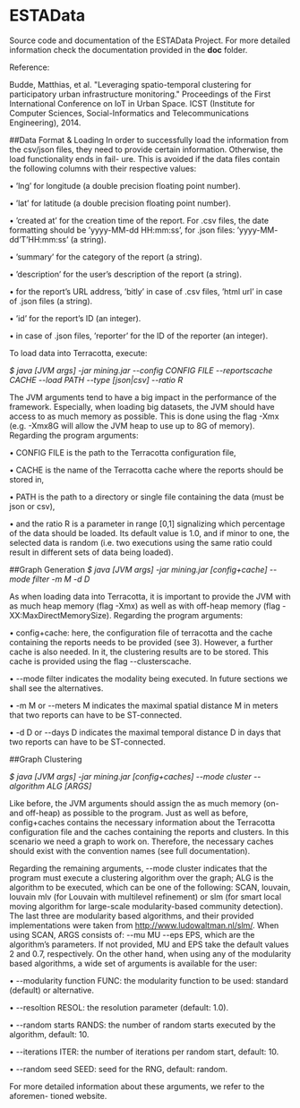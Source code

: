 # ESTAData
Source code and documentation of the ESTAData Project. 
For more detailed information check the documentation provided in the **doc** folder.

Reference: 

Budde, Matthias, et al. "Leveraging spatio-temporal clustering for participatory urban infrastructure monitoring." Proceedings of the First International Conference on IoT in Urban Space. ICST (Institute for Computer Sciences, Social-Informatics and Telecommunications Engineering), 2014.

##Data Format & Loading
In order to successfully load the information from the csv/json files, they need
to provide certain information. Otherwise, the load functionality ends in fail-
ure. This is avoided if the data files contain the following columns with their
respective values:

• ’lng’ for longitude (a double precision floating point number).

• ’lat’ for latitude (a double precision floating point number).

• ’created at’ for the creation time of the report. For .csv files, the date
formatting should be ’yyyy-MM-dd HH:mm:ss’, for .json files: ’yyyy-MM-
dd’T’HH:mm:ss’ (a string).

• ’summary’ for the category of the report (a string).

• ’description’ for the user’s description of the report (a string).

• for the report’s URL address, ’bitly’ in case of .csv files, ’html url’ in case
of .json files (a string).

• ’id’ for the report’s ID (an integer).

• in case of .json files, ’reporter’ for the ID of the reporter (an integer).

To load data into Terracotta, execute:

*$ java [JVM args] -jar mining.jar --config CONFIG FILE --reportscache CACHE --load PATH --type [json|csv] --ratio R*

The JVM arguments tend to have a big impact in the performance of the framework. 
Especially, when loading big datasets, the JVM should have access to as much memory as possible. This is done using the 
flag -Xmx (e.g. -Xmx8G will allow the JVM heap to use up to 8G of memory).
Regarding the program arguments:

• CONFIG FILE is the path to the Terracotta configuration file,

• CACHE is the name of the Terracotta cache where the reports should be stored in,

• PATH is the path to a directory or single file containing the data (must be json or csv),

• and the ratio R is a parameter in range [0,1] signalizing which percentage
of the data should be loaded. Its default value is 1.0, and if minor to one,
the selected data is random (i.e. two executions using the same ratio could
result in different sets of data being loaded).

##Graph Generation
*$ java [JVM args] -jar mining.jar [config+cache] --mode filter -m M -d D*

As when loading data into Terracotta, it is important to provide the JVM 
with as much heap memory (flag -Xmx) as well as with off-heap memory (flag
-XX:MaxDirectMemorySize). Regarding the program arguments:

• config+cache: here, the configuration file of terracotta and the cache
containing the reports needs to be provided (see 3). However, a further
cache is also needed. In it, the clustering results are to be stored. This
cache is provided using the flag --clusterscache.

• --mode filter indicates the modality being executed. In future sections
we shall see the alternatives.

• -m M or --meters M indicates the maximal spatial distance M in meters
that two reports can have to be ST-connected.

• -d D or --days D indicates the maximal temporal distance D in days that
two reports can have to be ST-connected.

##Graph Clustering

*$ java [JVM args] -jar mining.jar [config+caches] --mode cluster --algorithm ALG [ARGS]*

Like before, the JVM arguments should assign the as much memory (on- and off-heap) 
as possible to the program. Just as well as before, config+caches contains the 
necessary information about the Terracotta configuration file and
the caches containing the reports and clusters. In this scenario we need a graph to work on. 
Therefore, the necessary caches should exist with the convention names (see full documentation).

Regarding the remaining arguments, --mode cluster indicates that the program must execute
a clustering algorithm over the graph; ALG is the algorithm to be executed, 
which can be one of the following: SCAN, louvain, louvain mlv (for Louvain with multilevel refinement) 
or slm (for smart local moving algorithm for large-scale modularity-based community detection). 
The last three are modularity based algorithms, and their provided implementations were taken from
http://www.ludowaltman.nl/slm/.
When using SCAN, ARGS consists of: --mu MU --eps EPS, which are the algorithm’s
parameters. If not provided, MU and EPS take the default values 2 and 0.7, respectively.
On the other hand, when using any of the modularity based algorithms, a wide set of arguments is available for the user:

• --modularity function FUNC: the modularity function to be used: standard (default) or alternative.

• --resoltion RESOL: the resolution parameter (default: 1.0).

• --random starts RANDS: the number of random starts executed by the algorithm, default: 10.

• --iterations ITER: the number of iterations per random start, default: 10.

• --random seed SEED: seed for the RNG, default: random.

For more detailed information about these arguments, we refer to the aforemen-
tioned website.
